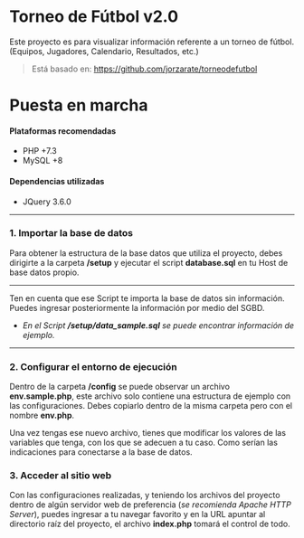 Torneo de Fútbol v2.0
=====================

Este proyecto es para visualizar información
referente a un torneo de fútbol.
(Equipos, Jugadores, Calendario, Resultados, etc.)

> Está basado en:
> https://github.com/jorzarate/torneodefutbol

Puesta en marcha
================

#### Plataformas recomendadas
* PHP +7.3
* MySQL +8

#### Dependencias utilizadas
* JQuery 3.6.0

***

### 1. Importar la base de datos

Para obtener la estructura de la base datos
que utiliza el proyecto, debes dirigirte a la
carpeta **/setup** y ejecutar el script
**database.sql** en tu Host de base datos propio.

***
Ten en cuenta que ese Script te importa la base
de datos sin información.
Puedes ingresar posteriormente la información
por medio del SGBD.

- *En el Script **/setup/data_sample.sql** se
puede encontrar información de ejemplo.*
***

### 2. Configurar el entorno de ejecución

Dentro de la carpeta **/config** se puede
observar un archivo **env.sample.php**, este
archivo solo contiene una estructura de
ejemplo con las configuraciones. Debes copiarlo
dentro de la misma carpeta pero con el nombre
**env.php**.

Una vez tengas ese nuevo archivo, tienes que
modificar los valores de las variables que tenga,
con los que se adecuen a tu caso. Como serían
las indicaciones para conectarse a la base de datos.

### 3. Acceder al sitio web

Con las configuraciones realizadas, y teniendo
los archivos del proyecto dentro de algún servidor
web de preferencia
(*se recomienda Apache HTTP Server*), puedes
ingresar a tu navegar favorito y en la URL apuntar
al directorio raíz del proyecto, el archivo
**index.php** tomará el control de todo.
